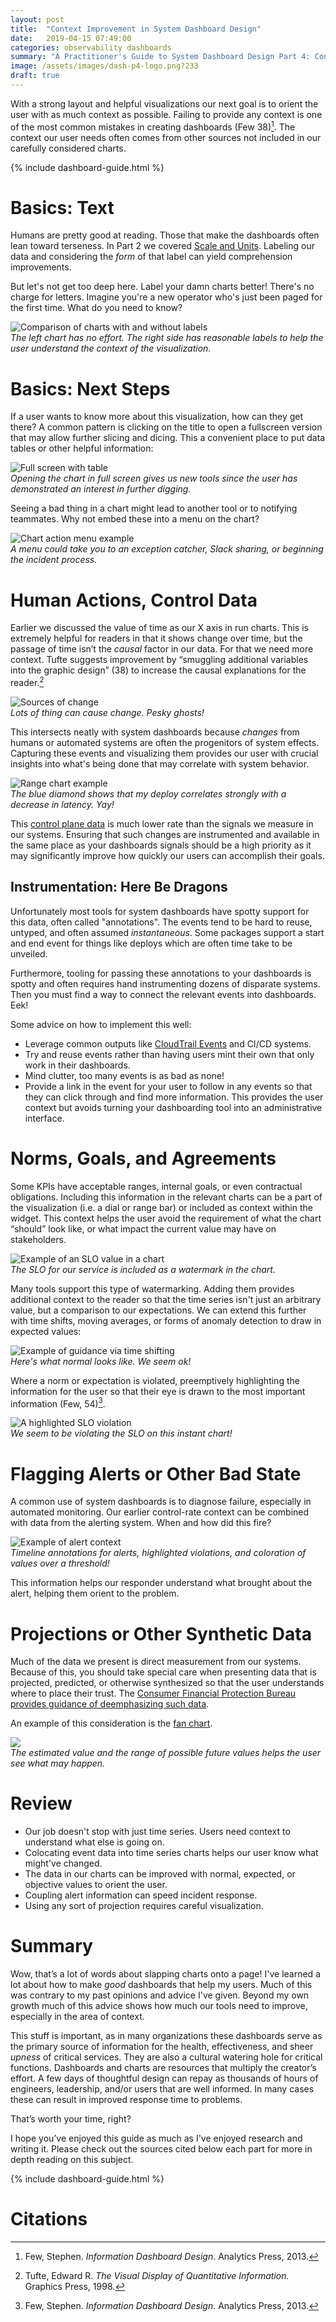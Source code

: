 ```yaml
---
layout: post
title:  "Context Improvement in System Dashboard Design"
date:   2019-04-15 07:49:00
categories: observability dashboards
summary: "A Practitioner's Guide to System Dashboard Design Part 4: Context Improvement."
image: /assets/images/dash-p4-logo.png?233
draft: true
---
```


With a strong layout and helpful visualizations our next goal is to orient the user with as much context as possible. Failing to provide any context is one of the most common mistakes in creating dashboards (Few 38)[^1]. The context our user needs often comes from other sources not included in our carefully considered charts.

{% include dashboard-guide.html %}

# Basics: Text

Humans are pretty good at reading. Those that make the dashboards often lean toward terseness. In Part 2 we covered [Scale and Units](http://localhost:4000/observability/dashboards/practitioners-guide-to-system-dashboard-design-p2.html#scale-and-units). Labeling our data and considering the _form_ of that label can yield comprehension improvements.

But let's not get too deep here. Label your damn charts better! There's no charge for letters. Imagine you're a new operator who's just been paged for the first time. What do you need to know?

![Comparison of charts with and without labels](/assets/images/dash-p4-text.png)
<br>_The left chart has no effort. The right side has reasonable labels to help the user understand the context of the visualization._

# Basics: Next Steps

If a user wants to know more about this visualization, how can they get there? A common pattern is clicking on the title to open a fullscreen version that may allow further slicing and dicing. This a convenient place to put data tables or other helpful information:

![Full screen with table](/assets/images/dash-p4-fullscreen.png)
<br>_Opening the chart in full screen gives us new tools since the user has demonstrated an interest in further digging._

Seeing a bad thing in a chart might lead to another tool or to notifying teammates. Why not embed these into a menu on the chart?

![Chart action menu example](/assets/images/dash-p4-chart-actions.png)
<br>_A menu could take you to an exception catcher, Slack sharing, or beginning the incident process._


# Human Actions, Control Data
Earlier we discussed the value of time as our X axis in run charts. This is extremely helpful for readers in that it shows change over time, but the passage of time isn’t the _causal_ factor in our data. For that we need more context. Tufte suggests improvement by “smuggling additional variables into the graphic design” (38) to increase the causal explanations for the reader.[^2]

![Sources of change](/assets/images/dash-p4-changes.png)
<br>_Lots of thing can cause change. Pesky ghosts!_

This intersects neatly with system dashboards because _changes_ from humans or automated systems are often the progenitors of system effects. Capturing these events and visualizing them provides our user with crucial insights into what's being done that may correlate with system behavior.

![Range chart example](/assets/images/dash-p4-deploy.png)
<br>_The blue diamond shows that my deploy correlates strongly with a decrease in latency. Yay!_

This [control plane data](https://en.wikipedia.org/wiki/Control_plane) is much lower rate than the signals we measure in our systems. Ensuring that such changes are instrumented and available in the same place as your dashboards signals should be a high priority as it may significantly improve how quickly our users can accomplish their goals.

## Instrumentation: Here Be Dragons
Unfortunately most tools for system dashboards have spotty support for this data, often called "annotations". The events tend to be hard to reuse, untyped, and often assumed _instantaneous_. Some packages support a start and end event for things like deploys which are often time take to be unveiled.

Furthermore, tooling for passing these annotations to your dashboards is spotty and often requires hand instrumenting dozens of disparate systems. Then you must find a way to connect the relevant events into dashboards. Eek!

Some advice on how to implement this well:

* Leverage common outputs like [CloudTrail Events](https://docs.aws.amazon.com/awscloudtrail/latest/userguide/cloudtrail-user-guide.html) and CI/CD systems.
* Try and reuse events rather than having users mint their own that only work in their dashboards.
* Mind clutter, too many events is as bad as none!
* Provide a link in the event for your user to follow in any events so that they can click through and find more information. This provides the user context but avoids turning your dashboarding tool into an administrative interface.

# Norms, Goals, and Agreements
Some KPIs have acceptable ranges, internal goals, or even contractual obligations. Including this information in the relevant charts can be a part of the visualization (i.e. a dial or range bar) or included as context within the widget. This context helps the user avoid the requirement of what the chart “should” look like, or what impact the current value may have on stakeholders.

![Example of an SLO value in a chart](/assets/images/dash-p4-slo.png)
<br>_The SLO for our service is included as a watermark in the chart._

Many tools support this type of watermarking. Adding them provides additional context to the reader so that the time series isn't just an arbitrary value, but a comparison to our expectations. We can extend this further with time shifts, moving averages, or forms of anomaly detection to draw in expected values:

![Example of guidance via time shifting](/assets/images/dash-p4-normal.png)
<br>_Here's what normal looks like. We seem ok!_

Where a norm or expectation is violated, preemptively highlighting the information for the user so that their eye is drawn to the most important information (Few, 54)[^1].

![A highlighted SLO violation](/assets/images/dash-p4-highlight.png)
<br>_We seem to be violating the SLO on this instant chart!_

# Flagging Alerts or Other Bad State
A common use of system dashboards is to diagnose failure, especially in automated monitoring. Our earlier control-rate context can be combined with data from the alerting system. When and how did this fire?

![Example of alert context](/assets/images/dash-p4-bad.png)
<br>_Timeline annotations for alerts, highlighted violations, and coloration of values over a threshold!_

This information helps our responder understand what brought about the alert, helping them orient to the problem.

# Projections or Other Synthetic Data
Much of the data we present is direct measurement from our systems. Because of this, you should take special care when presenting data that is projected, predicted, or otherwise synthesized so that the user understands where to place their trust. The [Consumer Financial Protection Bureau provides guidance of deemphasizing such data](https://cfpb.github.io/design-manual/data-visualization/emphasis.html#projected-values).

An example of this consideration is the [fan chart](https://en.wikipedia.org/wiki/Fan_chart_(time_series)).

![](/assets/images/dash-p4-fan.jpg)
<br>_The estimated value and the range of possible future values helps the user see what may happen._

# Review
* Our job doesn't stop with just time series. Users need context to understand what else is going on.
* Colocating event data into time series charts helps our user know what might've changed.
* The data in our charts can be improved with normal, expected, or objective values to orient the user.
* Coupling alert information can speed incident response.
* Using any sort of projection requires careful visualization.

# Summary
Wow, that’s a lot of words about slapping charts onto a page! I've learned a lot about how to make _good_ dashboards that help my users. Much of this was contrary to my past opinions and advice I've given. Beyond my own growth much of this advice shows how much our tools need to improve, especially in the area of context.

This stuff is important, as in many organizations these dashboards serve as the primary source of information for the health, effectiveness, and sheer _upness_ of critical services. They are also a cultural watering hole for critical functions. Dashboards and charts are resources that multiply the creator’s effort. A few days of thoughtful design can repay as thousands of hours of engineers, leadership, and/or users that are well informed. In many cases these can result in improved response time to problems.

That’s worth your time, right?

I hope you’ve enjoyed this guide as much as I've enjoyed research and writing it. Please check out the sources cited below each part for more in depth reading on this subject.

{% include dashboard-guide.html %}

# Citations
[^1]: Few, Stephen. _Information Dashboard Design_. Analytics Press, 2013.
[^2]: Tufte, Edward R. _The Visual Display of Quantitative Information._ Graphics Press, 1998.
